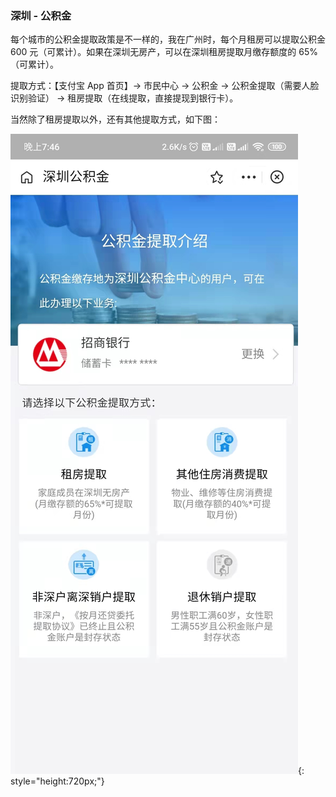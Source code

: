### 深圳 - 公积金

每个城市的公积金提取政策是不一样的，我在广州时，每个月租房可以提取公积金 600 元（可累计）。如果在深圳无房产，可以在深圳租房提取月缴存额度的 65%（可累计）。

提取方式：【支付宝 App 首页】-> 市民中心 -> 公积金 -> 公积金提取（需要人脸识别验证） -> 租房提取（在线提取，直接提现到银行卡）。

当然除了租房提取以外，还有其他提取方式，如下图：

![](../image/img_01.jpeg){: style="height:720px;"}







